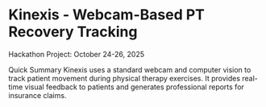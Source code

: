 # Kinexis - Webcam-Based PT Recovery Tracking

Hackathon Project: October 24-26, 2025

Quick Summary
Kinexis uses a standard webcam and computer vision to track patient movement during physical therapy exercises. It provides real-time visual feedback to patients and generates professional reports for insurance claims.


